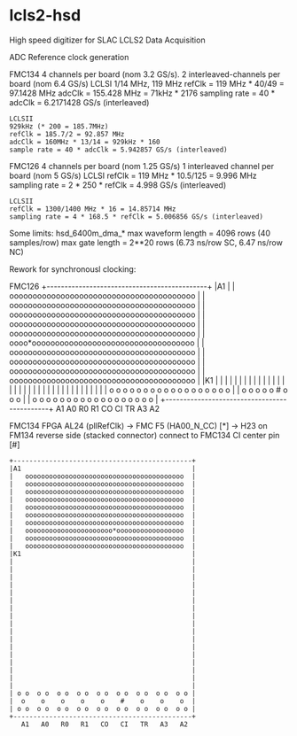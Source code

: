 # lcls2-hsd
High speed digitizer for SLAC LCLS2 Data Acquisition


   ADC Reference clock generation

   FMC134
    4 channels per board (nom 3.2 GS/s).
    2 interleaved-channels per board (nom 6.4 GS/s)
    LCLSI
    1/14 MHz, 119 MHz 
    refClk = 119 MHz * 40/49 = 97.1428 MHz
    adcClk = 155.428 MHz = 71kHz * 2176
    sampling rate = 40 * adcClk = 6.2171428 GS/s (interleaved)

    LCLSII
    929kHz (* 200 = 185.7MHz)
    refClk = 185.7/2 = 92.857 MHz
    adcClk = 160MHz * 13/14 = 929kHz * 160
    sample rate = 40 * adcClk = 5.942857 GS/s (interleaved)

   FMC126
    4 channels per board (nom 1.25 GS/s)
    1 interleaved channel per board (nom 5 GS/s)
    LCLSI
    refClk = 119 MHz * 10.5/125 = 9.996 MHz
    sampling rate = 2 * 250 * refClk = 4.998 GS/s (interleaved)

    LCLSII
    refClk = 1300/1400 MHz * 16 = 14.85714 MHz
    sampling rate = 4 * 168.5 * refClk = 5.006856 GS/s (interleaved)

    
Some limits:
     hsd_6400m_dma_*
	max waveform length = 4096 rows (40 samples/row)
	max gate length     = 2**20 rows (6.73 ns/row SC, 6.47 ns/row NC)

Rework for synchronousl clocking:

  FMC126
    +---------------------------------------------+
    |A1                                           |
    |   oooooooooooooooooooooooooooooooooooooooo  |
    |   oooooooooooooooooooooooooooooooooooooooo  |
    |   oooooooooooooooooooooooooooooooooooooooo  |
    |   oooooooooooooooooooooooooooooooooooooooo  |
    |   oooooooooooooooooooooooooooooooooooooooo  |
    |   oooo*ooooooooooooooooooooooooooooooooooo  |
    |   oooooooooooooooooooooooooooooooooooooooo  |
    |   oooooooooooooooooooooooooooooooooooooooo  |
    |   oooooooooooooooooooooooooooooooooooooooo  |
    |   oooooooooooooooooooooooooooooooooooooooo  |
    |K1                                           |
    |                                             |
    |                                             |
    |                                             |
    |                                             |
    |                                             |
    |                                             |
    |                                             |
    |                                             |
    |                                             |
    |                                             |
    |                                             |
    |                                             |
    |                                             |
    |                                             |
    |                                             |
    |                                             |
    |                                             |
    | o o  o o  o o  o o  o o  o o  o o  o o  o o |
    |  o    o    o    o    o    #    o    o    o  |
    | o o  o o  o o  o o  o o  o o  o o  o o  o o |
    +---------------------------------------------+
       A1   A0   R0   R1   CO   CI   TR   A3   A2
      
  FMC134
    FPGA AL24 (pllRefClk)  ->  FMC F5 (HA00_N_CC) [*]
      -> H23 on FM134 reverse side (stacked connector)
     connect to FMC134 CI center pin [#]

    +---------------------------------------------+
    |A1                                           |
    |   oooooooooooooooooooooooooooooooooooooooo  |
    |   oooooooooooooooooooooooooooooooooooooooo  |
    |   oooooooooooooooooooooooooooooooooooooooo  |
    |   oooooooooooooooooooooooooooooooooooooooo  |
    |   oooooooooooooooooooooooooooooooooooooooo  |
    |   oooooooooooooooooooooooooooooooooooooooo  |
    |   oooooooooooooooooooooooooooooooooooooooo  |
    |   oooooooooooooooooooooo*ooooooooooooooooo  |
    |   oooooooooooooooooooooooooooooooooooooooo  |
    |   oooooooooooooooooooooooooooooooooooooooo  |
    |K1                                           |
    |                                             |
    |                                             |
    |                                             |
    |                                             |
    |                                             |
    |                                             |
    |                                             |
    |                                             |
    |                                             |
    |                                             |
    |                                             |
    |                                             |
    |                                             |
    |                                             |
    |                                             |
    |                                             |
    |                                             |
    | o o  o o  o o  o o  o o  o o  o o  o o  o o |
    |  o    o    o    o    o    #    o    o    o  |
    | o o  o o  o o  o o  o o  o o  o o  o o  o o |
    +---------------------------------------------+
       A1   A0   R0   R1   CO   CI   TR   A3   A2
      
